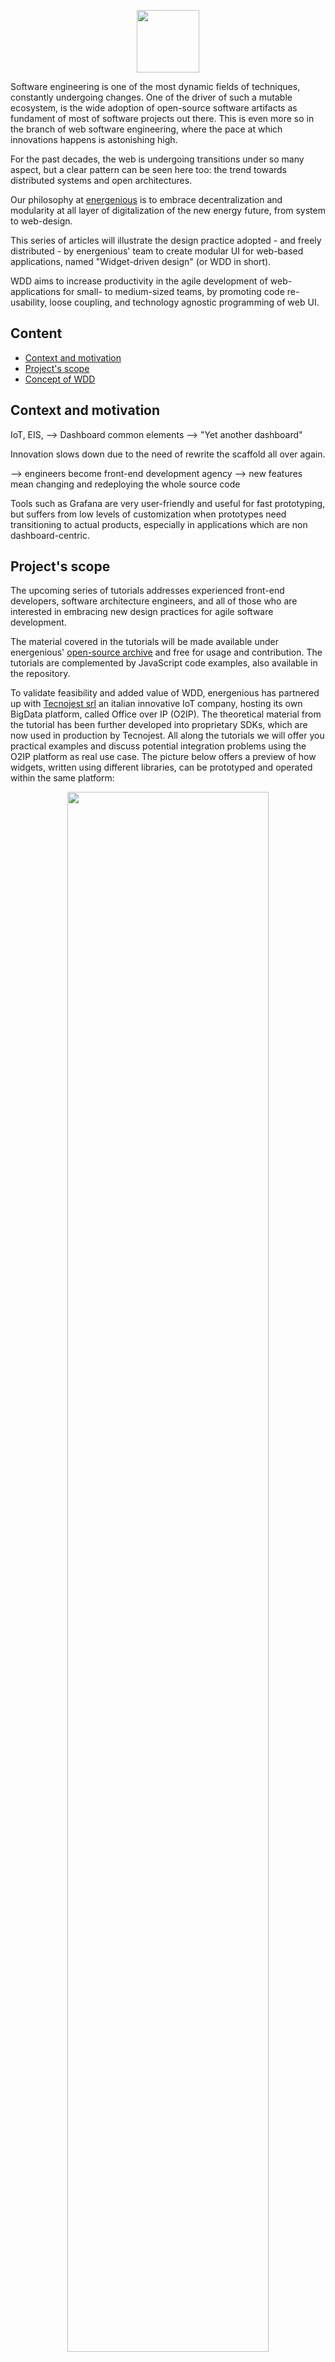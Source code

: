 <p align="center"">
    <img src="https://assets.gitlab-static.net/uploads/-/system/project/avatar/17941820/logo_widgets.png" width="100" />
</p >
 
Software engineering is one of the most dynamic fields of techniques, constantly undergoing changes. 
One of the driver of such a mutable ecosystem, is the wide adoption of open-source software artifacts as fundament of most of software projects out there. This is even more so in the branch of web software engineering, where the pace at which innovations happens is astonishing high.

For the past decades, the web is undergoing transitions under so many aspect, but a clear pattern can be seen here too: the trend towards distributed systems and open architectures.

Our philosophy at [energenious](https://eo.energy) is to embrace decentralization and modularity at all layer of digitalization of the new energy future, from system to web-design.

This series of articles will illustrate the design practice adopted - and freely distributed - by energenious' team to create modular UI for web-based applications, named "Widget-driven design" (or WDD in short).

WDD aims to increase productivity in the agile development of web-applications for small- to medium-sized teams, by promoting code re-usability, loose coupling, and technology agnostic programming of web UI. 

## Content ##

<!-- MarkdownTOC autolink="true" autoanchor="true" -->

- [Context and motivation](#context-and-motivation)
- [Project's scope](#projects-scope)
- [Concept of WDD](#concept-of-wdd)

<!-- /MarkdownTOC -->

<a id="context-and-motivation"></a>
## Context and motivation ##

IoT, EIS, --> Dashboard common elements --> "Yet another dashboard"

Innovation slows down due to the need of rewrite the scaffold all over again.

--> engineers become front-end development agency 
--> new features mean changing and redeploying the whole source code 

Tools such as Grafana are very user-friendly and useful for fast prototyping, but suffers from low levels of customization when prototypes need transitioning to actual products, especially in applications which are non dashboard-centric.

<a id="projects-scope"></a>
## Project's scope ##

The upcoming series of tutorials addresses experienced front-end developers, software architecture engineers, and all of those who are interested in embracing new design practices for agile software development.

The material covered in the tutorials will be made available under energenious' [open-source archive](https://gitlab.com/energenious/widgets) and free for usage and contribution. The tutorials are complemented by JavaScript code examples, also available in the repository.

To validate feasibility and added value of WDD, energenious has partnered up with [Tecnojest srl]() an italian innovative IoT company, hosting its own BigData platform, called Office over IP (O2IP). The theoretical material from the tutorial has been further developed into proprietary SDKs, which are now used in production by Tecnojest. All along the tutorials we will offer you practical examples and discuss potential integration problems using the O2IP platform as real use case. The picture below offers a preview of how widgets, written using different libraries, can be prototyped and operated within the same platform:

<p align="center" >
    <img src="https://gitlab.com/energenious/widgets/-/raw/master/part1-introduction/media/O2IP_dashboard.JPG" width="80%" />
</p >

Please contact [opensource@energenious.eu](mailto:opensource@energenious.eu) for more specific questions, or support for integration, training, etc.

<a id="concept-of-wdd"></a>
## Concept of WDD ##

<p align="center" >
    <img src="https://gitlab.com/energenious/widgets/-/raw/master/part1-introduction/media/widgets_ecosystem.JPG" width="70%" />
</p >

